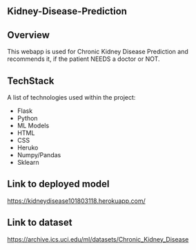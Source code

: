 ## Kidney-Disease-Prediction

## Overview
This webapp is used for Chronic Kidney Disease Prediction and recommends it, if the patient NEEDS a doctor or NOT. 



## TechStack

A list of technologies used within the project:
* Flask
* Python
* ML Models
* HTML
* CSS
* Heruko
* Numpy/Pandas
* Sklearn


## Link to deployed model
https://kidneydisease101803118.herokuapp.com/

## Link to dataset

https://archive.ics.uci.edu/ml/datasets/Chronic_Kidney_Disease
